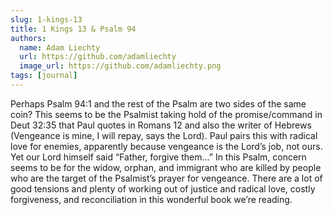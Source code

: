 ```yaml
---
slug: 1-kings-13
title: 1 Kings 13 & Psalm 94
authors:
  name: Adam Liechty
  url: https://github.com/adamliechty
  image_url: https://github.com/adamliechty.png
tags: [journal]
---
```


Perhaps Psalm 94:1 and the rest of the Psalm are two sides of the same coin? This seems to be the Psalmist taking hold of the promise/command in Deut 32:35 that Paul quotes in Romans 12 and also the writer of Hebrews (Vengeance is mine, I will repay, says the Lord). Paul pairs this with radical love for enemies, apparently because vengeance is the Lord’s job, not ours. Yet our Lord himself said “Father, forgive them...” In this Psalm, concern seems to be for the widow, orphan, and immigrant who are killed by people who are the target of the Psalmist’s prayer for vengeance. There are a lot of good tensions and plenty of working out of justice and radical love, costly forgiveness, and reconciliation in this wonderful book we’re reading. 
